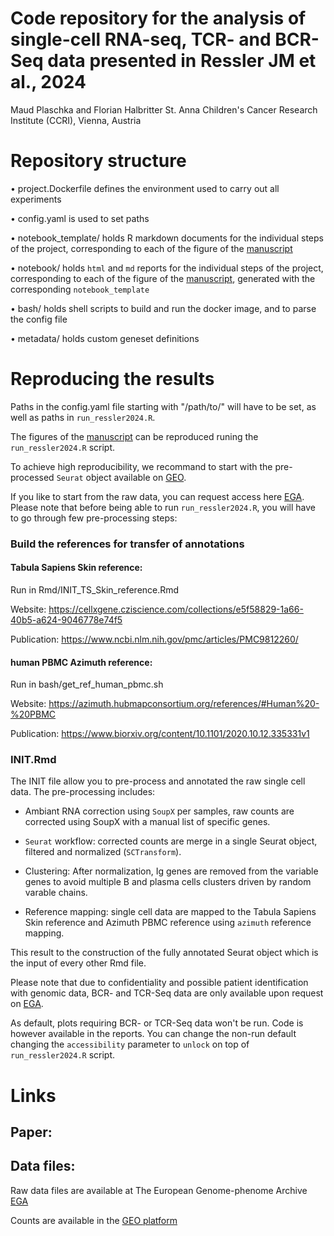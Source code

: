 # Code repository for the analysis of single-cell RNA-seq, TCR- and BCR-Seq data presented in Ressler JM et al., 2024
Maud Plaschka and Florian Halbritter
St. Anna Children's Cancer Research Institute (CCRI), Vienna, Austria

# Repository structure

•	project.Dockerfile defines the environment used to carry out all experiments

•	config.yaml is used to set paths

•	notebook_template/ holds R markdown documents for the individual steps of the project, corresponding to each of the figure of the [manuscript]()

•	notebook/ holds `html` and `md` reports for the individual steps of the project, corresponding to each of the figure of the [manuscript](), generated with the corresponding `notebook_template`

•	bash/ holds shell scripts to build and run the docker image, and to parse the config file

•	metadata/ holds custom geneset definitions


# Reproducing the results

Paths in the config.yaml file starting with "/path/to/" will have to be set, as well as paths in `run_ressler2024.R`.

The figures of the [manuscript]() can be reproduced runing the `run_ressler2024.R` script. 

To achieve high reproducibility, we recommand to start with the pre-processed `Seurat` object available on [GEO]().  

If you like to start from the raw data, you can request access here [EGA](https://ega-archive.org/datasets/EGAD50000000371). 
Please note that before being able to run `run_ressler2024.R`, you will have to go through few pre-processing steps: 

### Build the references for transfer of annotations

#### Tabula Sapiens Skin reference:

Run in Rmd/INIT_TS_Skin_reference.Rmd

Website: https://cellxgene.cziscience.com/collections/e5f58829-1a66-40b5-a624-9046778e74f5

Publication: https://www.ncbi.nlm.nih.gov/pmc/articles/PMC9812260/

#### human PBMC Azimuth reference:

Run in bash/get_ref_human_pbmc.sh

Website: https://azimuth.hubmapconsortium.org/references/#Human%20-%20PBMC

Publication: https://www.biorxiv.org/content/10.1101/2020.10.12.335331v1

### INIT.Rmd

The INIT file allow you to pre-process and annotated the raw single cell data.
The pre-processing includes:

- Ambiant RNA correction using `SoupX` per samples, raw counts are corrected using SoupX with a manual list of specific genes.

- `Seurat` workflow: corrected counts are merge in a single Seurat object, filtered and normalized (`SCTransform`). 

- Clustering: After normalization, Ig genes are removed from the variable genes to avoid multiple B and plasma cells clusters driven by random varable chains.

- Reference mapping: single cell data are mapped to the Tabula Sapiens Skin reference and Azimuth PBMC reference using `azimuth` reference mapping.

This result to the construction of the fully annotated Seurat object which is the input of every other Rmd file.


Please note that due to confidentiality and possible patient identification with genomic data, BCR- and TCR-Seq data are only available upon request on [EGA](https://ega-archive.org/datasets/EGAD50000000371).

As default, plots requiring BCR- or TCR-Seq data won't be run. 
Code is however available in the reports. 
You can change the non-run default changing the `accessibility` parameter to `unlock` on top of `run_ressler2024.R` script.



# Links

## Paper: 

## Data files: 

Raw data files are available at The European Genome-phenome Archive [EGA](https://ega-archive.org/datasets/EGAD50000000371)

Counts are available in the [GEO platform]()


